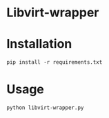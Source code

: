 # Libvirt-wrapper

# Installation

```
pip install -r requirements.txt
```

# Usage
```
python libvirt-wrapper.py
```



